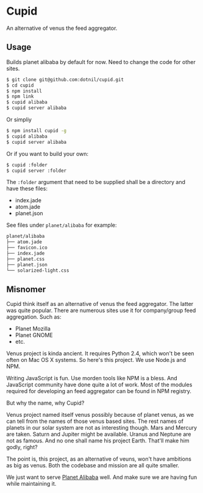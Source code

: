 # Cupid

An alternative of venus the feed aggregator.

## Usage

Builds planet alibaba by default for now. Need to change the code for other sites.

```bash
$ git clone git@github.com:dotnil/cupid.git
$ cd cupid
$ npm install
$ npm link
$ cupid alibaba
$ cupid server alibaba
```

Or simpliy

```bash
$ npm install cupid -g
$ cupid alibaba
$ cupid server alibaba
```

Or if you want to build your own:

```bash
$ cupid :folder
$ cupid server :folder
```

The `:folder` argument that need to be supplied shall be a directory and have these
files:

- index.jade
- atom.jade
- planet.json

See files under `planet/alibaba` for example:

```bash
planet/alibaba
├── atom.jade
├── favicon.ico
├── index.jade
├── planet.css
├── planet.json
└── solarized-light.css
```

## Misnomer

Cupid think itself as an alternative of venus the feed aggregator. The latter was
quite popular. There are numerous sites use it for company/group feed aggregation.
Such as:

- Planet Mozilla
- Planet GNOME
- etc.

Venus project is kinda ancient. It requires Python 2.4, which won't be seen often
on Mac OS X systems. So here's this project. We use Node.js and NPM.

Writing JavaScript is fun. Use morden tools like NPM is a bless. And JavaScript
community have done quite a lot of work. Most of the modules required for developing
an feed aggregator can be found in NPM registry.

But why the name, why Cupid?

Venus project named itself venus possibly because of planet venus, as we can tell
from the names of those venus based sites. The rest names of planets in our solar
system are not as interesting though. Mars and Mercury are taken. Saturn and
Jupiter might be available. Uranus and Neptune are not as famous. And no one shall
name his project Earth. That'll make him godly, right?

The point is, this project, as an alternative of veuns, won't have ambitions as
big as venus. Both the codebase and mission are all quite smaller.

We just want to serve [Planet Alibaba](http://planet.alibaba-inc.com) well. And
make sure we are having fun while maintaining it.
